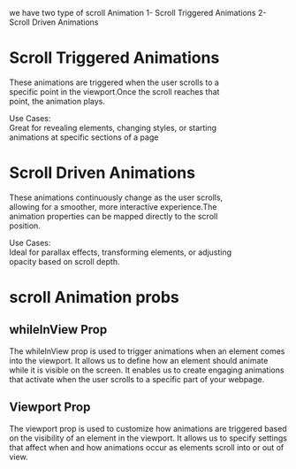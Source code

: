 we have two type of scroll Animation
1- Scroll Triggered Animations
2- Scroll Driven Animations

# Scroll Triggered Animations  
These animations are triggered when the user scrolls to a  
specific point in the viewport.Once the scroll reaches that  
point, the animation plays.  

Use Cases:  
Great for revealing elements, changing styles, or starting  
animations at specific sections of a page


# Scroll Driven Animations  
These animations continuously change as the user scrolls,  
allowing for a smoother, more interactive experience.The  
animation properties can be mapped directly to the scroll  
position.  

Use Cases:  
Ideal for parallax effects, transforming elements, or adjusting  
opacity based on scroll depth.

# scroll Animation probs

## whileInView Prop  

The whileInView prop is used to trigger animations when an element comes into the viewport. It allows us to define how an element should animate while it is visible on the screen. It enables us to create engaging animations that activate when the user scrolls to a specific part of your webpage.

## Viewport Prop  

The viewport prop is used to customize how animations are triggered based on the visibility of an element in the viewport. It allows us to specify settings that affect when and how animations occur as elements scroll into or out of view.
